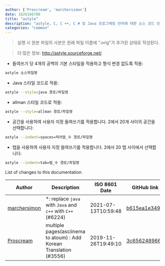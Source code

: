 ```yaml
---
author: ['Proscream', 'marchersimon']
date: 1626166788
title: "astyle"
description: "astyle, C, C ++, C # 및 Java 프로그래밍 언어에 대한 소스 코드 인덴터, 포맷터 및 미화기."
categories: "common"
---
```

> 실행 시 원본 파일의 사본은 원래 파일 이름에 ".orig"가 추가된 상태로 작성된다.

> 더 많은 정보: <http://astyle.sourceforge.net/>.

- 들여쓰기 당 4개의 공백의 기본 스타일을 적용하고 형식 변경 없도록 적용:

```bash
astyle 소스파일명
```

- Java 스타일 코드로 적용:

```bash
astyle --style=java 경로/파일명
```

- allman 스타일 코드로 적용:

```bash
astyle --style=allman 경로/파일명
```

- 공간을 사용하여 사용자 지정 들여쓰기를 적용합니다. 2에서 20개 사이의 공간을 선택합니다:

```bash
astyle --indent=spaces=띄어쓸_수 경로/파일명
```

- 탭을 사용하여 사용자 지정 들여쓰기를 적용합니다. 2에서 20 탭 사이에서 선택합니다:

```bash
astyle --indent=tab=탭_수 경로/파일명
```
List of changes to this documentation


Author | Description | ISO 8601 Date | GitHub link
------|-----|-----|-----
[marchersimon](mailto:50295997+marchersimon@users.noreply.github.com) | *: replace `java` with `Java` and `c++` with `C++` (#6224) | 2021-07-13T10:59:48 | [b615ea1e3495](https://github.com/tldr-pages/tldr/commit/b615ea1e34951c855e72470b73522ed0e0963d87)
[Proscream](mailto:proscream@naver.com) | multiple pages(asciinema to atoum) : Add Korean Translation (#3556) | 2019-11-26T19:49:10 | [3c656248966b](https://github.com/tldr-pages/tldr/commit/3c656248966bd2da299e8964d96ef6df09d8ed0f)

